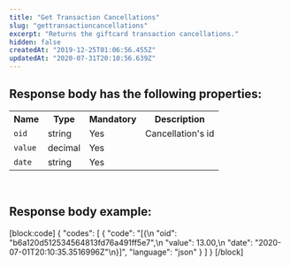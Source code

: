 ```yaml
---
title: "Get Transaction Cancellations"
slug: "gettransactioncancellations"
excerpt: "Returns the giftcard transaction cancellations."
hidden: false
createdAt: "2019-12-25T01:06:56.455Z"
updatedAt: "2020-07-31T20:10:56.639Z"
---
```

## Response body has the following properties: 
<table>
    <tr>
        <th>Name</th>
        <th>Type</th>
        <th>Mandatory</th>
        <th>Description</th>
    </tr>
    <tr>
        <td><code>oid</code></td>
        <td>string</td>
        <td>Yes</td>
        <td>Cancellation's id</td>
    </tr>
 <tr>
        <td><code>value</code></td>
        <td>decimal</td>
        <td>Yes</td>
        <td></td>
    </tr>
 <tr>
        <td><code>date</code></td>
        <td>string</td>
        <td>Yes</td>
        <td></td>
    </tr>
</table>

<br>

## Response body example:
[block:code]
{
  "codes": [
    {
      "code": "[{\n        \"oid\": \"b6a120d512534564813fd76a491ff5e7\",\n        \"value\": 13.00,\n        \"date\": \"2020-07-01T20:10:35.3516996Z\"\n}]",
      "language": "json"
    }
  ]
}
[/block]